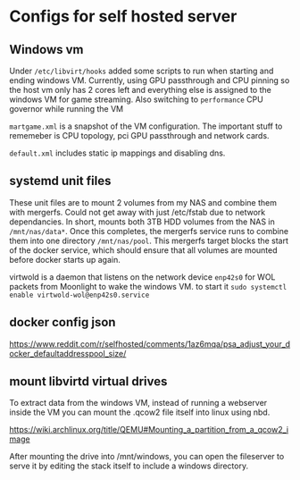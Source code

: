 # Configs for self hosted server

## Windows vm

Under `/etc/libvirt/hooks` added some scripts to run when starting and ending windows VM. Currently, using GPU passthrough and CPU pinning so the host vm only has 2 cores left and everything else is assigned to the windows VM for game streaming. Also switching to `performance` CPU governor while running the VM

`martgame.xml` is a snapshot of the VM configuration. The important stuff to rememeber is CPU topology, pci GPU passthrough and network cards. 

`default.xml` includes static ip mappings and disabling dns.


## systemd unit files

These unit files are to mount 2 volumes from my NAS and combine them with mergerfs. Could not get away with just /etc/fstab due to network dependancies. In short, mounts both 3TB HDD volumes from the NAS in `/mnt/nas/data*`. Once this completes, the mergerfs service runs to combine them into one directory `/mnt/nas/pool`. This mergerfs target blocks the start of the docker service, which should ensure that all volumes are mounted before docker starts up again.

virtwold is a daemon that listens on the network device `enp42s0` for WOL packets from Moonlight to wake the windows VM. to start it `sudo systemctl enable virtwold-wol@enp42s0.service`

## docker config json

https://www.reddit.com/r/selfhosted/comments/1az6mqa/psa_adjust_your_docker_defaultaddresspool_size/

## mount libvirtd virtual drives

To extract data from the windows VM, instead of running a webserver inside the VM you can mount the .qcow2 file itself into linux using nbd.

https://wiki.archlinux.org/title/QEMU#Mounting_a_partition_from_a_qcow2_image

After mounting the drive into /mnt/windows, you can open the fileserver to serve it by editing the stack itself to include a windows directory.